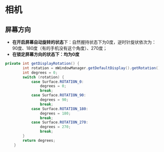 # 相机

## 屏幕方向

- **在开启屏幕自动旋转的状态**下：自然握持状态下为0度，逆时针旋状依次为：90度、180度（有的手机没有这个角度）、270度；
- **在锁定屏幕方向的状态下：均为0度**

```java
private int getDisplayRotation() {
        int rotation = mWindowManager.getDefaultDisplay().getRotation();
        int degrees = 0;
        switch (rotation) {
            case Surface.ROTATION_0:
                degrees = 0;
                break;
            case Surface.ROTATION_90:
                degrees = 90;
                break;
            case Surface.ROTATION_180:
                degrees = 180;
                break;
            case Surface.ROTATION_270:
                degrees = 270;
                break;
        }
        return degrees;
    }
```
